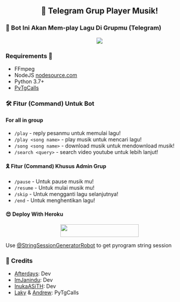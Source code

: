 <h2 align="center">🐧 Telegram Grup Player Musik!</h2>

### 🐣 Bot Ini Akan Mem-play Lagu Di Grupmu (Telegram)

<p align="center">
  <img src="https://telegra.ph/file/98612dee27df1c104c2b3.jpg">
</p>

<h3>Requirements 📝</h3>

- FFmpeg
- NodeJS [nodesource.com](https://nodesource.com/)
- Python 3.7+
- [PyTgCalls](https://github.com/pytgcalls/pytgcalls)

### 🛠 Fitur (Command) Untuk Bot
#### For all in group
- `/play` - reply pesanmu untuk memulai lagu!
- `/play <song name>` - play musik untuk mencari lagu!
- `/song <song name>` - download musik untuk mendownload musik!
- `/search <query>` - search video youtube untuk lebih lanjut!

#### 🎗️ Fitur (Command) Khusus Admin Grup
- `/pause` - Untuk pause musik mu!
- `/resume` - Untuk mulai musik mu!
- `/skip` - Untuk mengganti lagu selanjutnya!
- `/end` - Untuk menghentikan lagu!

#### 😍 Deploy With Heroku

<p align="center"><a href="https://heroku.com/deploy?template=https://github.com/anehajahlu/GroupMusikPlayer"> <img src="https://img.shields.io/badge/Deploy%20To%20Heroku-red?style=for-the-badge&logo=heroku" width="210" height="34.45"/></a></p>

Use [@StringSessionGeneratorRobot](https://t.me/StringSessionGeneratorRobot) to get pyrogram string session

### 📌 Credits
- [Afterdays](https://github.com/anehajahlu): Dev
- [ImJanindu](https://github.com/ImJanindu): Dev
- [InukaASiTH](https://github.com/InukaAsith): Dev
- [Laky](https://github.com/Laky-64) & [Andrew](https://github.com/AndrewLaneX): PyTgCalls
